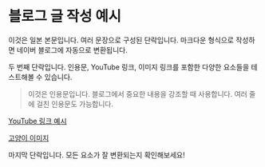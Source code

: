 # 블로그 글 작성 예시

이것은 일본 본문입니다. 여러 문장으로 구성된 단락입니다. 마크다운 형식으로 작성하면 네이버 블로그에 자동으로 변환됩니다.

두 번째 단락입니다. 인용문, YouTube 링크, 이미지 링크를 포함한 다양한 요소들을 테스트해볼 수 있습니다.

> 이것은 인용문입니다. 블로그에서 중요한 내용을 강조할 때 사용합니다. 여러 줄에 걸친 인용문도 가능합니다.

[YouTube 링크 예시](https://www.youtube.com/watch?v=dQw4w9WgXcQ)

[고양이 이미지](https://cdn.pixabay.com/photo/2021/10/21/14/03/cats-6729197_1280.jpg)

마지막 단락입니다. 모든 요소가 잘 변환되는지 확인해보세요!